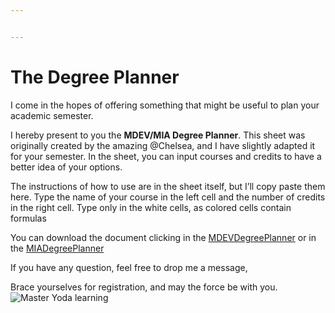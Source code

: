 ```yaml
---


---
```


<h1 id="the-degree-planner">The Degree Planner</h1>
<p>I come in the hopes of offering something that might be useful to plan your academic semester.</p>
<p>I hereby present to you the <strong>MDEV/MIA Degree Planner</strong>. This sheet was originally created by the amazing @Chelsea, and I have slightly adapted it for your semester. In the sheet, you can input courses and credits to have a better idea of your options.</p>
<p>The instructions of how to use are in the sheet itself, but I’ll copy paste them here. Type the name of your course in the left cell and the number of credits in the right cell. Type only in the white cells, as colored cells contain formulas</p>
<p>You can download the document clicking in the <a href="https://drive.google.com/file/d/1HoZuS8cCZDE0M2WKCg4sjVke3naRc72k/view?usp=sharing">MDEVDegreePlanner</a> or in the <a href="https://drive.google.com/file/d/1HrpqGnPMiWn_hxl3rv6eisF9-l5UpyUm/view?usp=sharing">MIADegreePlanner</a></p>
<p>If you have any question, feel free to drop me a message,</p>
<p>Brace yourselves for registration, and may the force be with you.<br>
<img src="https://lh3.googleusercontent.com/R8-93XxW3qFFma8YUOTJHVMYP8EZ4_kw9gp6FTBAzfGDK6DMlhGCmQvDdN4IzXMNNK5yZ0viJ0VN" alt="Master Yoda learning"></p>

